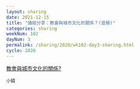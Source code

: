 ```yaml
---
layout: sharing
date: 2021-12-15
title: "讀經分享：教會與城市文化的關係？(音頻)"
categories: sharing
weekNum: 102
dayNum: 3
permalink: /sharing/2020/wk102-day3-sharing.html
cycle: 2020
---
```


[教會與城市文化的關係?](https://eccseattle.github.io/media/sharing/2020/wk102/2021-12-15-bin.m4a)

`小錢`
